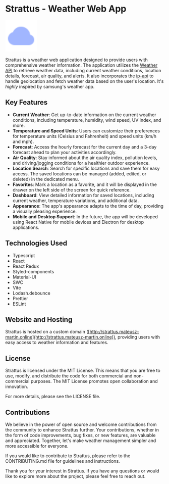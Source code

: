 # Strattus - Weather Web App

<img src="public/svg/logo.svg" alt="app-icon" width="100" height="100">

Strattus is a weather web application designed to provide users with comprehensive weather information. The application utilizes the [Weather API](https://www.weatherapi.com) to retrieve weather data, including current weather conditions, location details, forecast, air quality, and alerts. It also incorporates the [ip-api](https://ip-api.com) to handle geolocation and fetch weather data based on the user's location. It's *highly* inspired by samsung's weather app.

## Key Features

- **Current Weather**: Get up-to-date information on the current weather conditions, including temperature, humidity, wind speed, UV index, and more.
- **Temperature and Speed Units**: Users can customize their preferences for temperature units (Celsius and Fahrenheit) and speed units (km/h and mph).
- **Forecast**: Access the hourly forecast for the current day and a 3-day forecast ahead to plan your activities accordingly.
- **Air Quality**: Stay informed about the air quality index, pollution levels, and driving/jogging conditions for a healthier outdoor experience.
- **Location Search**: Search for specific locations and save them for easy access. The saved locations can be managed (added, edited, or deleted) in the dedicated menu.
- **Favorites**: Mark a location as a favorite, and it will be displayed in the drawer on the left side of the screen for quick reference.
- **Dashboard**: View detailed information for saved locations, including current weather, temperature variations, and additional data.
- **Appearance**: The app's appearance adapts to the time of day, providing a visually pleasing experience.
- **Mobile and Desktop Support**: In the future, the app will be developed using React Native for mobile devices and Electron for desktop applications.

## Technologies Used

- Typescript
- React
- React Redux
- Styled-components
- Material-UI
- SWC
- Vite
- Lodash.debounce
- Prettier
- ESLint

## Website and Hosting

Strattus is hosted on a custom domain ([http://strattus.mateusz-martin.online](http://strattus.mateusz-martin.online)), providing users with easy access to weather information and features.

## License

Strattus is licensed under the MIT License. This means that you are free to use, modify, and distribute the code for both commercial and non-commercial purposes. The MIT License promotes open collaboration and innovation.

For more details, please see the LICENSE file.

## Contributions

We believe in the power of open source and welcome contributions from the community to enhance Strattus further. Your contributions, whether in the form of code improvements, bug fixes, or new features, are valuable and appreciated. Together, let's make weather management simpler and more accessible for everyone.

If you would like to contribute to Strattus, please refer to the CONTRIBUTING.md file for guidelines and instructions.

Thank you for your interest in Strattus. If you have any questions or would like to explore more about the project, please feel free to reach out.
